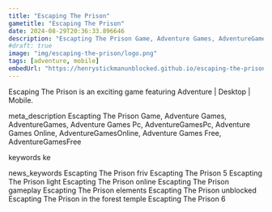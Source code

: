 ```yaml
---
title: "Escaping The Prison"
gametitle: "Escaping The Prison"
date: 2024-08-29T20:36:33.896646
description: "Escapting The Prison Game, Adventure Games, AdventureGames, Adventure Games Pc, AdventureGamesPc, Adventure Games Online, AdventureGamesOnline, Adventure Games Free, AdventureGamesFree"
#draft: true
image: "img/escaping-the-prison/logo.png"
tags: [adventure, mobile]
embedUrl: "https://henrystickmanunblocked.github.io/escaping-the-prison/"
---
```


Escaping The Prison is an exciting game featuring Adventure | Desktop | Mobile.

meta_description
Escapting The Prison Game, Adventure Games, AdventureGames, Adventure Games Pc, AdventureGamesPc, Adventure Games Online, AdventureGamesOnline, Adventure Games Free, AdventureGamesFree


keywords
ke


news_keywords
Escapting The Prison friv Escapting The Prison 5 Escapting The Prison light Escapting The Prison online Escapting The Prison gameplay Escapting The Prison elements Escapting The Prison unblocked Escapting The Prison in the forest temple Escapting The Prison 6
